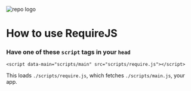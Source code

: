 ![repo logo](http://www.ohai.ca/images/yesterday-i-learned.jpg)

# How to use RequireJS

### Have one of these `script` tags in your `head`

```
<script data-main="scripts/main" src="scripts/require.js"></script>
```

This loads `./scripts/require.js`, which fetches `./scripts/main.js`, your app.
